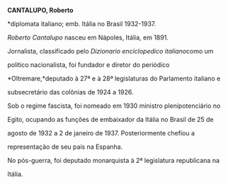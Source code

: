 **CANTALUPO, Roberto**



\*diplomata italiano; emb. Itália no Brasil 1932-1937.



*Roberto Cantalupo* nasceu em Nápoles, Itália, em 1891.



Jornalista, classificado pelo *Dizionario enciclopedico italiano*como um

político nacionalista, foi fundador e diretor do periódico

*Oltremare,*deputado à 27ª e à 28ª legislaturas do Parlamento italiano e

subsecretário das colônias de 1924 a 1926.



Sob o regime fascista, foi nomeado em 1930 ministro plenipotenciário no

Egito, ocupando as funções de embaixador da Itália no Brasil de 25 de

agosto de 1932 a 2 de janeiro de 1937. Posteriormente chefiou a

representação de seu país na Espanha.



No pós-guerra, foi deputado monarquista à 2ª legislatura republicana na

Itália.



